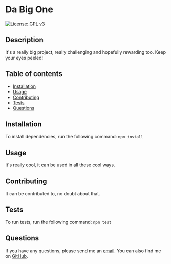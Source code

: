 # Da Big One

[![License: GPL v3](https://img.shields.io/badge/License-GPLv3-blue.svg)](https://www.gnu.org/licenses/gpl-3.0)

## Description

It's a really big project, really challenging and hopefully rewarding too. Keep your eyes peeled!

## Table of contents

* [Installation](#installation)
* [Usage](#usage)
* [Contributing](#contributing)
* [Tests](#tests)
* [Questions](#questions)

## Installation

To install dependencies, run the following command: ```npm install```

## Usage

It's really cool, it can be used in all these cool ways.

## Contributing

It can be contributed to, no doubt about that.

## Tests

To run tests, run the following command: ```npm test```

## Questions

If you have any questions, please send me an [email](mailto:sb1664@gmail.com). You can also find me on [GitHub](https://github.com/shisinbin).

